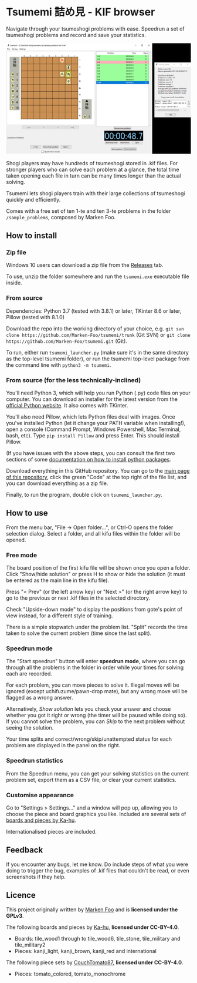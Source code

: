 # Tsumemi 詰め見 - KIF browser #

Navigate through your tsumeshogi problems with ease. Speedrun a set of tsumeshogi problems and record and save your statistics.

![](browser.png)

Shogi players may have hundreds of tsumeshogi stored in .kif files. For stronger players who can solve each problem at a glance, the total time taken opening each file in turn can be many times longer than the actual solving.

Tsumemi lets shogi players train with their large collections of tsumeshogi quickly and efficiently.

Comes with a free set of ten 1-te and ten 3-te problems in the folder `/sample_problems`, composed by Marken Foo.

## How to install ##

### Zip file ###

Windows 10 users can download a zip file from the [Releases](https://github.com/Marken-Foo/tsumemi/releases/) tab.

To use, unzip the folder somewhere and run the `tsumemi.exe` executable file inside.

### From source ###

Dependencies: Python 3.7 (tested with 3.8.1) or later, TKinter 8.6 or later, Pillow (tested with 8.1.0)

Download the repo into the working directory of your choice, e.g. `git svn clone https://github.com/Marken-Foo/tsumemi/trunk` (Git SVN) or `git clone https://github.com/Marken-Foo/tsumemi.git` (Git).

To run, either run `tsumemi_launcher.py` (make sure it's in the same directory as the top-level tsumemi folder), or run the tsumemi top-level package from the command line with `python3 -m tsumemi`.

### From source (for the less technically-inclined) ###

You'll need Python 3, which will help you run Python (.py) code files on your computer. You can download an installer for the latest version from the [official Python website](https://www.python.org/). It also comes with TKinter.

You'll also need Pillow, which lets Python files deal with images. Once you've installed Python (let it change your PATH variable when installing!), open a console (Command Prompt, Windows Powershell, Mac Terminal, bash, etc). Type `pip install Pillow` and press Enter. This should install Pillow.

(If you have issues with the above steps, you can consult the first two sections of some [documentation on how to install python packages](https://packaging.python.org/tutorials/installing-packages/).

Download everything in this GitHub repository. You can go to the [main page of this repository](https://github.com/Marken-Foo/tsumemi), click the green "Code" at the top right of the file list, and you can download everything as a zip file.

Finally, to run the program, double click on `tsumemi_launcher.py`.

## How to use ##

From the menu bar, "File -> Open folder...", or Ctrl-O opens the folder selection dialog. Select a folder, and all kifu files within the folder will be opened.

### Free mode ###

The board position of the first kifu file will be shown once you open a folder. Click "Show/hide solution" or press H to show or hide the solution (it must be entered as the main line in the kifu file).

Press "< Prev" (or the left arrow key) or "Next >" (or the right arrow key) to go to the previous or next .kif files in the selected directory.

Check "Upside-down mode" to display the positions from gote's point of view instead, for a different style of training.

There is a simple stopwatch under the problem list. "Split" records the time taken to solve the current problem (time since the last split).

### Speedrun mode ###

The "Start speedrun" button will enter **speedrun mode**, where you can go through all the problems in the folder in order while your times for solving each are recorded.

For each problem, you can move pieces to solve it. Illegal moves will be ignored (except uchifuzume/pawn-drop mate), but any wrong move will be flagged as a wrong answer.

Alternatively, *Show solution* lets you check your answer and choose whether you got it right or wrong (the timer will be paused while doing so). If you cannot solve the problem, you can *Skip* to the next problem without seeing the solution.

Your time splits and correct/wrong/skip/unattempted status for each problem are displayed in the panel on the right.

### Speedrun statistics ###

From the Speedrun menu, you can get your solving statistics on the current problem set, export them as a CSV file, or clear your current statistics.

### Customise appearance ###

Go to "Settings > Settings..." and a window will pop up, allowing you to choose the piece and board graphics you like. Included are several sets of [boards and pieces by Ka-hu](https://github.com/Ka-hu/shogi-pieces/).

Internationalised pieces are included.

## Feedback ##

If you encounter any bugs, let me know. Do include steps of what you were doing to trigger the bug, examples of .kif files that couldn't be read, or even screenshots if they help.

## Licence ##

This project originally written by [Marken Foo](https://github.com/Marken-Foo/) and is **licensed under the GPLv3**.

The following boards and pieces by [Ka-hu](https://github.com/Ka-hu/shogi-pieces/), **licensed under CC-BY-4.0**.

- Boards: tile_wood1 through to tile_wood6, tile_stone, tile_military and tile_military2
- Pieces: kanji_light, kanji_brown, kanji_red and international

The following piece sets by [CouchTomato87](https://github.com/CouchTomato87), **licensed under CC-BY-4.0**.

- Pieces: tomato_colored, tomato_monochrome